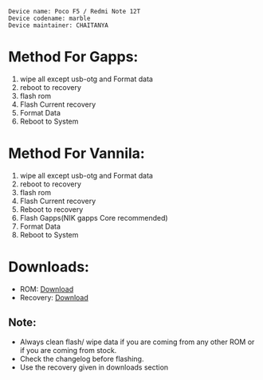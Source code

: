 ```
Device name: Poco F5 / Redmi Note 12T
Device codename: marble
Device maintainer: CHAITANYA
```

# Method For Gapps:

1. wipe all except usb-otg and Format data
2. reboot to recovery
3. flash rom
4. Flash Current recovery
5. Format Data
6. Reboot to System

# Method For Vannila:

1. wipe all except usb-otg and Format data
2. reboot to recovery
3. flash rom
4. Flash Current recovery
5. Reboot to recovery
6. Flash Gapps(NIK gapps Core recommended)
7. Format Data
8. Reboot to System

# Downloads:

* ROM: [Download](https://www.pling.com/p/1908484)
* Recovery: [Download](https://t.me/chaitanyabuilds/1/26722)

## Note:

* Always clean flash/ wipe data if you are coming from any other ROM or if you are coming from stock.
* Check the changelog before flashing.
* Use the recovery given in downloads section